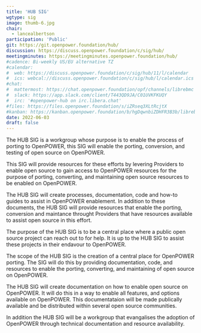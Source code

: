 ```yaml
---
title: 'HUB SIG'
wgtype: sig
image: thumb-6.jpg
chair:
  - lancealbertson
participation: 'Public'
git: https://git.openpower.foundation/hub/
discussion: https://discuss.openpower.foundation/c/sig/hub/
meetingminutes: https://meetingminutes.openpower.foundation/hub/
#cadence: Bi-weekly US/EU alternative TZ
#calendar:
#  web: https://discuss.openpower.foundation/c/sig/hub/11/l/calendar
#  ics: webcal://discuss.openpower.foundation/c/sig/hub/l/calendar.ics
#chat:
#  mattermost: https://chat.openpower.foundation/opf/channels/librebmc
#  slack: https://app.slack.com/client/T443QD9JA/C01UVKFKUQY
#  irc: '#openpower-hub on irc.libera.chat'
#files: https://files.openpower.foundation/s/iZRseq3XLtRcjtX
#kanban: https://kanban.openpower.foundation/b/hgDqwnbiZDHFR3B3b/librebmc
date: 2022-06-03
draft: false
---
```


The HUB SIG is a workgroup whose purpose is to enable the process of porting to OpenPOWER,
this SIG will enable the porting, conversion, and testing of open source on OpenPOWER.  

This SIG will provide resources for these efforts by levering Providers to enable open source to gain access to
OpenPOWER resources for the purpose of porting, converting, and maintaining open source resources to be enabled on OpenPOWER.  

The HUB SIG will create processes, documentation, code and how-to guides to assist in OpenPOWER enablement.
In addition to these documents, the HUB SIG will provide resources that enable the porting, conversion and maintance
throught Providers that have resources available to assist open source in this effort.  

The purpose of the HUB SIG is to be a central place where a public open source project can reach out to for help.
It is up to the HUB SIG to assist these projects in their endavour to OpenPOWER.  

The scope of the HUB SIG is the creation of a central place for OpenPOWER porting.
The SIG will do this by providing documentation, code, and resources to enable the porting, converting, and maintaining
of open source on OpenPOWER.  

The HUB SIG will create documentation on how to enable open source on OpenPOWER.
It will do this in a way to enable all features, and options available on OpenPOWER.
This documentataion will be made publically available and be distributed within several open source communities.  

In addition the HUB SIG will be a workgroup that evangalises the adoption of OpenPOWER
through technical documentation and resource availability.  
